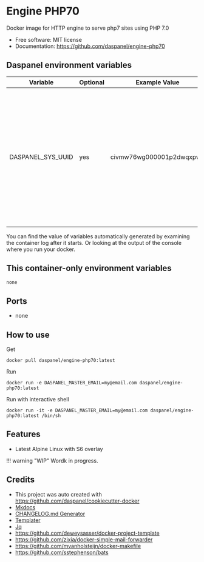 
# Engine PHP70

Docker image for HTTP engine to serve php7 sites using PHP 7.0

* Free software: MIT license
* Documentation: https://github.com/daspanel/engine-php70

## Daspanel environment variables
| Variable | Optional      | Example Value | Purpose
|----------|---------------|---------------|---------------|
| DASPANEL_SYS_UUID | yes | civmw76wg000001p2dwqxpvet | UUID used in Daspanel system to identify a unique instance of data. If you don't provide one Daspanel generate it using [Getuuid API](https://9jzojg54n7.execute-api.us-east-1.amazonaws.com/v1/uuid)|

You can find the value of variables automatically generated by examining the 
container log after it starts. Or looking at the output of the console where 
you run your docker.

## This container-only environment variables
```bash
none
```
## Ports
* none

## How to use
Get
```shell
docker pull daspanel/engine-php70:latest
```

Run
```shell
docker run -e DASPANEL_MASTER_EMAIL=my@email.com daspanel/engine-php70:latest
```

Run with interactive shell 
```shell
docker run -it -e DASPANEL_MASTER_EMAIL=my@email.com daspanel/engine-php70:latest /bin/sh
```

## Features

* Latest Alpine Linux with S6 overlay

!!! warning "WIP"
    Wordk in progress.

## Credits

* This project was auto created with <https://github.com/daspanel/cookiecutter-docker>
* [Mkdocs](http://www.mkdocs.org/)
* [CHANGELOG.md Generator](https://github.com/mh-cbon/changelog)
* [Templater](https://github.com/webhippie/templater)
* [Jq](https://stedolan.github.io/jq/)
* <https://github.com/deweysasser/docker-project-template>
* <https://github.com/zixia/docker-simple-mail-forwarder>
* <https://github.com/mvanholsteijn/docker-makefile>
* <https://github.com/sstephenson/bats>

